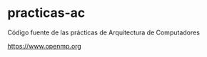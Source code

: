 # practicas-ac
Código fuente de las prácticas de Arquitectura de Computadores

https://www.openmp.org
